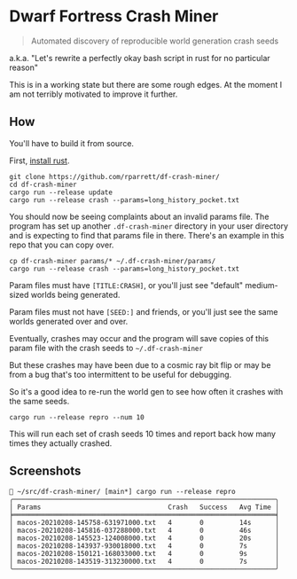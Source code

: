 # Dwarf Fortress Crash Miner
> Automated discovery of reproducible world generation crash seeds

a.k.a. "Let's rewrite a perfectly okay bash script in rust for no particular reason"

This is in a working state but there are some rough edges. At the moment I am not terribly motivated to improve it further.

## How

You'll have to build it from source.

First, [install rust](https://www.rust-lang.org/tools/install).

```
git clone https://github.com/rparrett/df-crash-miner/
cd df-crash-miner
cargo run --release update
cargo run --release crash --params=long_history_pocket.txt
```

You should now be seeing complaints about an invalid params file. The program has set up another `.df-crash-miner` directory in your user directory and is expecting to find that params file in there. There's an example in this repo that you can copy over.

```
cp df-crash-miner params/* ~/.df-crash-miner/params/
cargo run --release crash --params=long_history_pocket.txt
```

Param files must have `[TITLE:CRASH]`, or you'll just see "default" medium-sized worlds being generated.

Param files must not have `[SEED:]` and friends, or you'll just see the same worlds generated over and over.

Eventually, crashes may occur and the program will save copies of this param file with the crash seeds to `~/.df-crash-miner`

But these crashes may have been due to a cosmic ray bit flip or may be from a bug that's too intermittent to be useful for debugging.

So it's a good idea to re-run the world gen to see how often it crashes with the same seeds.

```
cargo run --release repro --num 10
```

This will run each set of crash seeds 10 times and report back how many times they actually crashed.

## Screenshots

```
 ~/src/df-crash-miner/ [main*] cargo run --release repro
╭──────────────────────────────────────────────────────────────────╮
│ Params                                Crash   Success   Avg Time │
╞══════════════════════════════════════════════════════════════════╡
│ macos-20210208-145758-631971000.txt   4       0         14s      │
│ macos-20210208-145816-037288000.txt   4       0         46s      │
│ macos-20210208-145523-124008000.txt   4       0         20s      │
│ macos-20210208-143937-930018000.txt   4       0         7s       │
│ macos-20210208-150121-168033000.txt   4       0         9s       │
│ macos-20210208-143519-313230000.txt   4       0         7s       │
╰──────────────────────────────────────────────────────────────────╯
```
